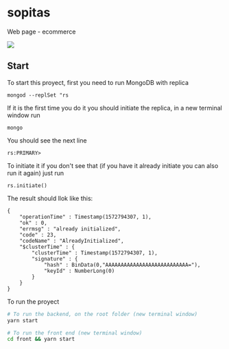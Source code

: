 # sopitas

Web page - ecommerce  

![](https://firebasestorage.googleapis.com/v0/b/proyectodiana-b940e.appspot.com/o/Sopitas.png?alt=media&token=e4dd36c2-b274-421d-8da6-16b96d3b483b)

## Start

To start this proyect, first you need to run MongoDB with replica

```
mongod --replSet "rs
```

If it is the first time you do it you should initiate the replica, in a new terminal window run

```
mongo
```

You should see the next line

```
rs:PRIMARY>
```

To initiate it if you don't see that (if you have it already initiate you can also run it again) just run

```
rs.initiate()
```

The result should llok like this:

```
{
	"operationTime" : Timestamp(1572794307, 1),
	"ok" : 0,
	"errmsg" : "already initialized",
	"code" : 23,
	"codeName" : "AlreadyInitialized",
	"$clusterTime" : {
		"clusterTime" : Timestamp(1572794307, 1),
		"signature" : {
			"hash" : BinData(0,"AAAAAAAAAAAAAAAAAAAAAAAAAAA="),
			"keyId" : NumberLong(0)
		}
	}
}
```

To run the proyect

```bash
# To run the backend, on the root folder (new terminal window)
yarn start

# To run the front end (new terminal window)
cd front && yarn start
```
